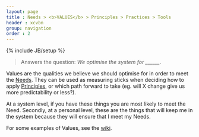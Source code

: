 ```yaml
---
layout: page
title : Needs > <b>VALUES</b> > Principles > Practices > Tools
header : xcvbn
group: navigation
order : 2
---
```

{% include JB/setup %}

> Answers the question: *We optimise the system for ______*.

Values are the qualities we believe we should optimise for in order to meet the [Needs](/needs). They can be used as measuring sticks when deciding how to apply [Principles](/principles), or which path forward to take (eg. will X change give us more predictability or less?).

At a system level, if you have these things you are most likely to meet the Need. Secondly, at a personal level, these are the things that will keep me in the system because they will ensure that I meet my Needs.

For some examples of Values, see the [wiki](http://spine.wiki/values.html).

